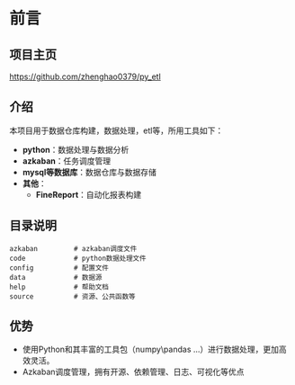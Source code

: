 # 前言

## 项目主页

<https://github.com/zhenghao0379/py_etl>

## 介绍

本项目用于数据仓库构建，数据处理，etl等，所用工具如下：

- **python**：数据处理与数据分析
- **azkaban**：任务调度管理
- **mysql等数据库**：数据仓库与数据存储
- **其他**：
    - **FineReport**：自动化报表构建

## 目录说明

    azkaban         # azkaban调度文件
    code            # python数据处理文件
    config          # 配置文件
    data            # 数据源
    help            # 帮助文档
    source          # 资源、公共函数等

## 优势

- 使用Python和其丰富的工具包（numpy\pandas ...）进行数据处理，更加高效灵活。
- Azkaban调度管理，拥有开源、依赖管理、日志、可视化等优点
